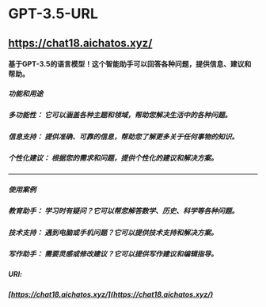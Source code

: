 # GPT-3.5-URL
## https://chat18.aichatos.xyz/

####  基于GPT-3.5的语言模型！这个智能助手可以回答各种问题，提供信息、建议和帮助。
##### 功能和用途
##### 多功能性： 它可以涵盖各种主题和领域，帮助您解决生活中的各种问题。
##### 信息支持： 提供准确、可靠的信息，帮助您了解更多关于任何事物的知识。
##### 个性化建议： 根据您的需求和问题，提供个性化的建议和解决方案。
___
##### 使用案例
##### 教育助手： 学习时有疑问？它可以帮您解答数学、历史、科学等各种问题。
##### 技术支持： 遇到电脑或手机问题？它可以提供技术支持和解决方案。
##### 写作助手： 需要灵感或修改建议？它可以提供写作建议和编辑指导。
##### URl:
##### [https://chat18.aichatos.xyz/](https://chat18.aichatos.xyz/)

